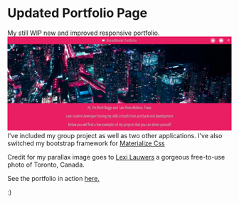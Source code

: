 # Updated Portfolio Page
My still WIP new and improved responsive portfolio.
![Preview](/assets/preview.png)
I've included my group project as well as two other applications. 
I've also switched my bootstrap framework for [Materialize Css](https://materializecss.com/about.html)


Credit for my parallax image goes to [Lexi Lauwers](https://www.pexels.com/photo/aerial-photo-of-city-2921140/) a gorgeous free-to-use photo of Toronto, Canada.

See the portfolio in action [here.](https://breadbooks.github.io/Portfolio-Page/)

:)